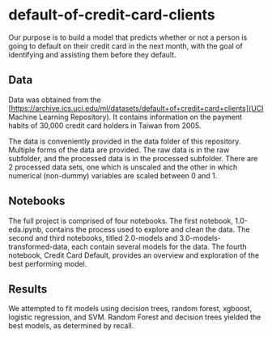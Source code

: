 # default-of-credit-card-clients

Our purpose is to build a model that predicts whether or not a person is going to default on their credit card in the next month, with the goal of identifying and assisting them before they default.

## Data

Data was obtained from the [https://archive.ics.uci.edu/ml/datasets/default+of+credit+card+clients](UCI Machine Learning Repository). It contains information on the payment habits of 30,000 credit card holders in Taiwan from 2005.

The data is conveniently provided in the data folder of this repository. Multiple forms of the data are provided. The raw data is in the raw subfolder, and the processed data is in the processed subfolder. There are 2 processed data sets, one which is unscaled and the other in which numerical (non-dummy) variables are scaled between 0 and 1. 

## Notebooks

The full project is comprised of four notebooks. The first notebook, 1.0-eda.ipynb, contains the process used to explore and clean the data. The second and third notebooks, titled 2.0-models and 3.0-models-transformed-data, each contain several models for the data. The fourth notebook, Credit Card Default, provides an overview and exploration of the best performing model.

## Results
We attempted to fit models using decision trees, random forest, xgboost, logistic regression, and SVM. Random Forest and decision trees yielded the best models, as determined by recall.
